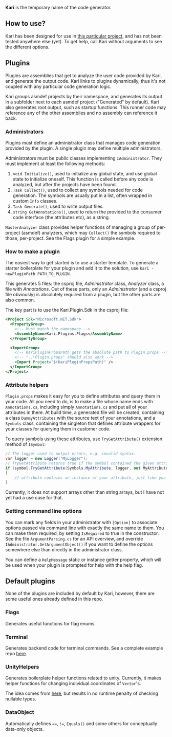 **Kari** is the temporary name of the code generator.

## How to use?

Kari has been designed for use in [this particular project](https://github.com/PunkyIANG/a-particular-project), and has not been tested anywhere else (yet).
To get help, call Kari without arguments to see the different options.

## Plugins

Plugins are assemblies that get to analyze the user code provided by Kari, and generate the output code.
Kari links to plugins dynamically, thus it's not coupled with any particular code generation logic.

Kari groups asmdef projects by their namespace, and generates its output in a subfolder next to each asmdef project ("Generated" by default). 
Kari also generates root output, such as startup functions. This runner code may reference any of the other assemblies and no assembly can reference it back.

### Administrators

Plugins must define an administrator class that manages code generation provided by the plugin. A single plugin may define multiple administrators.

Administrators must be public classes implementing `IAdministrator`. They must implement at least the following methods:

1. `void Initialize()`, used to initialize any global state, and use global state to initialize oneself. This function is called before any code is analyzed, but after the projects have been found.
2. `Task Collect()`, used to collect any symbols needed for code generation. The symbols are usually put in a list, often wrapped in custom `Info` classes. 
3. `Task Generate()`, used to write output files.
4. `string GetAnnotations()`, used to return the provided to the consumer code interface (the attributes etc), as a string.

`MasterAnalyzer` class provides helper functions of managing a group of per-project (asmdef) analyzers, which may `Collect()` the symbols required to those, per-project. See the Flags plugin for a simple example.


### How to make a plugin

The easiest way to get started is to use a starter template. 
To generate a starter boilerplate for your plugin and add it to the solution, use `kari -newPluginPath PATH_TO_PLUGIN`.

This generates 5 files: the csproj file, *Administrator* class, *Analyzer* class, a file with *Annotations*.
Out of these parts, only an *Administrator* (and a csproj file obviously) is absolutely required from a plugin, but the other parts are also common.

The key part is to use the Kari.Plugin.Sdk in the csproj file:

```xml
<Project Sdk="Microsoft.NET.Sdk">
  <PropertyGroup>
    <!-- Must match the namespace -->
    <AssemblyName>Kari.Plugins.Flags</AssemblyName>
  </PropertyGroup>

  <ImportGroup>
    <!-- KariPluginPropsPath gets the absolute path to Plugin.props -->
    <!-- "..\Plugin.props" should also work -->
    <Import Project="$(KariPluginPropsPath)" />
  </ImportGroup>
</Project>
```


### Attribute helpers

`Plugin.props` makes it easy for you to define attributes and query them in your code. 
All you need to do, is to make a file whose name ends with `Annotations.cs`, including simply `Annotations.cs` and put all of your attributes in there. At build time, a generated file will be created, containing a class `DummyAttributes` with the source text of your annotations, and a `Symbols` class, containing the singleton that defines attribute wrappers for your classes for querying them in customer code.

To query symbols using these attributes, use `TryGetAttribute()` extension method of `ISymbol`:
```C#
// The logger used to output errors, e.g. invalid syntax. 
var logger = new Logger("MyLogger");
// TryGetAttribute returns true if the symbol contained the given attribute
if (symbol.TryGetAttribute(Symbols.MyAttribute, logger, out MyAttribute attribute)
{
    // attribute contains an instance of your attribute, just like you would have in the customer code.
}
```

Currently, it does not support arrays other than string arrays, but I have not yet had a use case for that.


### Getting command line options

You can mark any fields in your administrator with `[Option]` to associate options passed via command line with exactly the same name to them.
You can make them required, by setting `IsRequired` to true in the constructor.
See the file `ArgumentParsing.cs` for an API overview, and override `IAdministrator.GetArgumentObject()` if you want to define the options somewhere else than directly in the administrator class.

You can define a `HelpMessage` static or instance getter property, which will be used when your plugin is prompted for help with the help flag.

## Default plugins

None of the plugins are included by default by Kari, however, there are some useful ones already defined in this repo.

### Flags

Generates useful functions for flag enums.

### Terminal

Generates backend code for terminal commands. See a complete example repo [here](https://github.com/AntonC9018/command_terminal).

### UnityHelpers

Generates boilerplate helper functions related to unity. Currently, it makes helper functions for changing individual coordinates of `Vector`'s.

The idea comes from [here](https://github.com/TobiasWehrum/unity-utilities/blob/c78da2928b1f7b73046a697185271e7effeddd1f/UnityHelper/UnityHelper.cs#L199), but results in no runtime penalty of checking nullable types.

### DataObject

Automatically defines `==`, `!=`, `Equals()` and some others for conceptually data-only objects. 
